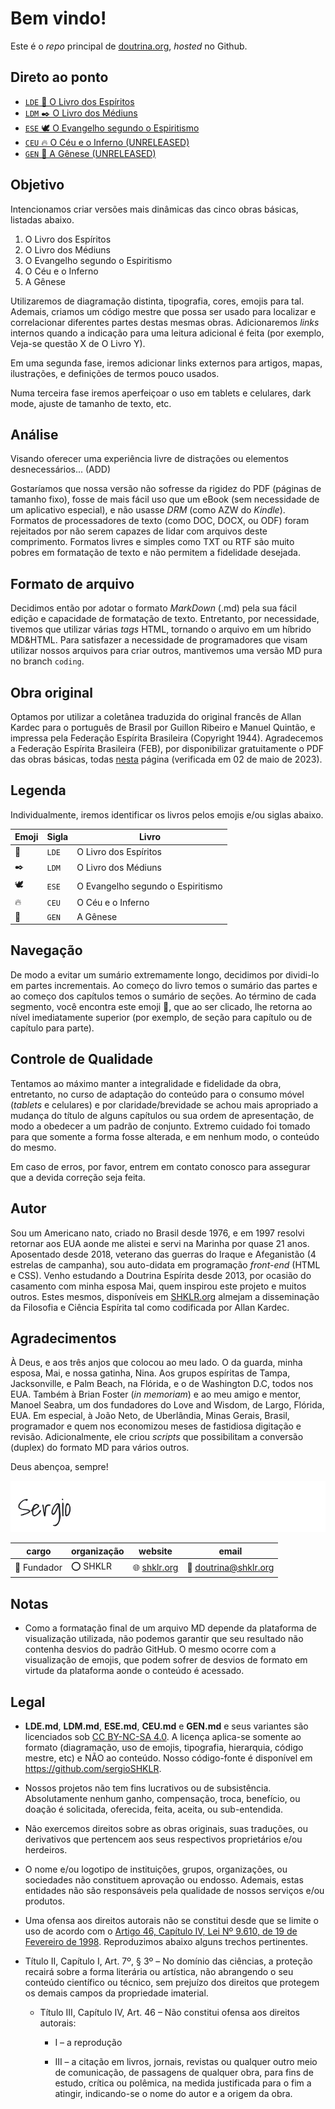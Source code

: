 <script src="https://hypothes.is/embed.js" async></script>

# Bem vindo!

Este é o *repo* principal de [doutrina.org](https://github.com/sergioSHKLR/doutrina.org), *hosted* no Github.

## Direto ao ponto                       

- <a href="LDE-2023-07-14.html"><code>LDE</code> 👻 O Livro dos Espíritos</a>
- <a href="LDM.html"><code>LDM</code> ✒️ O Livro dos Médiuns</a>
- <a href="ESE.html"><code>ESE</code> 🕊️ O Evangelho segundo o Espiritismo</a>
- <a href=""><code>CEU</code> 🔥 O Céu e o Inferno (UNRELEASED)</a>
- <a href=""><code>GEN</code> 🌱 A Gênese (UNRELEASED)</a>

## Objetivo

Intencionamos criar versões mais dinâmicas das cinco obras básicas, listadas abaixo.

1. O Livro dos Espíritos
2. O Livro dos Médiuns
3. O Evangelho segundo o Espiritismo
4. O Céu e o Inferno
5. A Gênese

Utilizaremos de diagramação distinta, tipografia, cores, emojis para tal. Ademais, criamos um código mestre que possa ser usado para localizar e correlacionar diferentes partes destas mesmas obras. Adicionaremos *links* internos quando a indicação para uma leitura adicional é feita (por exemplo, Veja-se questão X de O Livro Y).

Em uma segunda fase, iremos adicionar links externos para artigos, mapas, ilustrações, e definições de termos pouco usados.

Numa terceira fase iremos aperfeiçoar o uso em tablets e celulares, dark mode, ajuste de tamanho de texto, etc.

## Análise

Visando oferecer uma experiência livre de distrações ou elementos desnecessários... (ADD)

Gostaríamos que nossa versão não sofresse da rigidez do PDF (páginas de tamanho fixo), fosse de mais fácil uso que um eBook (sem necessidade de um aplicativo especial), e não usasse *DRM* (como AZW do *Kindle*). Formatos de processadores de texto (como DOC, DOCX, ou ODF) foram rejeitados por não serem capazes de lidar com arquivos deste comprimento. Formatos livres e simples como TXT ou RTF são muito pobres em formatação de texto e não permitem a fidelidade desejada.

## Formato de arquivo

Decidimos então por adotar o formato *MarkDown* (.md) pela sua fácil edição e capacidade de formatação de texto. Entretanto, por necessidade, tivemos que utilizar várias *tags* HTML, tornando o arquivo em um híbrido MD&HTML. Para satisfazer a necessidade de programadores que visam utilizar nossos arquivos para criar outros, mantivemos uma versão MD pura no branch `coding`.

## Obra original

Optamos por utilizar a coletânea traduzida do original francês de Allan Kardec para o português de Brasil por Guillon Ribeiro e Manuel Quintão, e impressa pela Federação Espírita Brasileira (Copyright 1944). Agradecemos a Federação Espírita Brasileira (FEB), por disponibilizar gratuitamente o PDF das obras básicas, todas [nesta](https://www.febnet.org.br/portal/2022/08/10/obras-de-allan-kardec-3/) página (verificada em 02 de maio de 2023).

## Legenda

Individualmente, iremos identificar os livros pelos emojis e/ou siglas abaixo.

| **Emoji** | **Sigla** | **Livro** |
|---|---|---|
| 👻 | `LDE` | O Livro dos Espíritos |
| ✒️ | `LDM` | O Livro dos Médiuns |
| 🕊️ | `ESE` | O Evangelho segundo o Espiritismo |
| 🔥 | `CEU` | O Céu e o Inferno |
| 🌱 | `GEN` | A Gênese |

## Navegação

De modo a evitar um sumário extremamente longo, decidimos por dividi-lo em partes incrementais. Ao começo do livro temos o sumário das partes e ao começo dos capítulos temos o sumário de seções. Ao término de cada segmento, você encontra este emoji 🔼, que ao ser clicado, lhe retorna ao nível imediatamente superior (por exemplo, de seção para capítulo ou de capítulo para parte).

## Controle de Qualidade

Tentamos ao máximo manter a integralidade e fidelidade da obra, entretanto, no curso de adaptação do conteúdo para o consumo móvel (*tablets* e celulares) e por claridade/brevidade se achou mais apropriado a mudança do título de alguns capítulos ou sua ordem de apresentação, de modo a obedecer a um padrão de conjunto. Extremo cuidado foi tomado para que somente a forma fosse alterada, e em nenhum modo, o conteúdo do mesmo.

Em caso de erros, por favor, entrem em contato conosco para assegurar que a devida correção seja feita.

## Autor

Sou um Americano nato, criado no Brasil desde 1976, e em 1997 resolvi retornar aos EUA aonde me alistei e servi na Marinha por quase 21 anos. Aposentado desde 2018, veterano das guerras do Iraque e Afeganistão (4 estrelas de campanha), sou auto-didata em programação *front-end* (HTML e CSS). Venho estudando a Doutrina Espírita desde 2013, por ocasião do casamento com minha esposa Mai, quem inspirou este projeto e muitos outros. Estes mesmos, disponíveis em [SHKLR.org](https://shklr.org) almejam a disseminação da Filosofia e Ciência Espírita tal como codificada por Allan Kardec.

## Agradecimentos

À Deus, e aos três anjos que colocou ao meu lado. O da guarda, minha esposa, Mai, e nossa gatinha, Nina. Aos grupos espíritas de Tampa, Jacksonville, e Palm Beach, na Flórida, e o de Washington D.C, todos nos EUA. Também à Brian Foster (*in memoriam*) e ao meu amigo e mentor, Manoel Seabra, um dos fundadores do Love and Wisdom, de Largo, Flórida, EUA. Em especial, à João Neto, de Uberlândia, Minas Gerais, Brasil, programador e quem nos economizou meses de fastidiosa digitação e revisão. Adicionalmente, ele criou *scripts* que possibilitam a conversão (duplex) do formato MD para vários outros.

Deus abençoa, sempre!

![Sergio SHKLR](/images/sign.png)

| cargo | organização | website | email |
| --- | --- | --- | --- |
| 🎩 Fundador | ⭕ SHKLR | 🌐 [shklr.org](https://shklr.org) | 💌 [doutrina@shklr.org](mailto:doutrina@shklr.org?subject=LDE.md) |

## Notas

- Como a formatação final de um arquivo MD depende da plataforma de visualização utilizada, não podemos garantir que seu resultado não contenha desvios do padrão GitHub. O mesmo ocorre com a visualização de emojis, que podem sofrer de desvios de formato em virtude da plataforma aonde o conteúdo é acessado.

## Legal

- **LDE.md**, **LDM.md**, **ESE.md**, **CEU.md** e **GEN.md**  e seus variantes são licenciados sob [CC BY-NC-SA 4.0](https://creativecommons.org/licenses/by-nc-sa/4.0/deed.pt_BR). A licença aplica-se somente ao formato (diagramação, uso de emojis, tipografia, hierarquia, código mestre, etc) e NÃO ao conteúdo. Nosso código-fonte é disponível em https://github.com/sergioSHKLR.

- Nossos projetos não tem fins lucrativos ou de subsistência. Absolutamente nenhum ganho, compensação, troca, benefício, ou doação é solicitada, oferecida, feita, aceita, ou sub-entendida.

- Não exercemos direitos sobre as obras originais, suas traduções, ou derivativos que pertencem aos seus respectivos proprietários e/ou herdeiros.

- O nome e/ou logotipo de instituições, grupos, organizações, ou sociedades não constituem aprovação ou endosso. Ademais, estas entidades não são responsáveis pela qualidade de nossos serviços e/ou produtos.

- Uma ofensa aos direitos autorais não se constitui desde que se limite o uso de acordo com o [Artigo 46, Capítulo IV, Lei Nº 9.610, de 19 de Fevereiro de 1998](http://www.planalto.gov.br/ccivil_03/leis/l9610.htm#:~:text=Art.%2046.%20N%C3%A3o%20constitui%20ofensa%20aos%20direitos%20autorais%3A). Reproduzimos abaixo alguns trechos pertinentes.

 - Título II, Capítulo I, Art. 7º, § 3º – No domínio das ciências, a proteção recairá sobre a forma literária ou artística, não abrangendo o seu conteúdo científico ou técnico, sem prejuízo dos direitos que protegem os demais campos da propriedade imaterial.

    - Título III, Capítulo IV, Art. 46 – Não constitui ofensa aos direitos autorais:

       - I – a reprodução

       - III – a citação em livros, jornais, revistas ou qualquer outro meio de comunicação, de passagens de qualquer obra, para fins de estudo, crítica ou polêmica, na medida justificada para o fim a atingir, indicando-se o nome do autor e a origem da obra.

